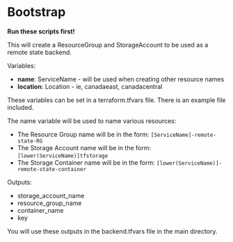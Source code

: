 # Bootstrap

**Run these scripts first!**

This will create a ResourceGroup and StorageAccount to be used as a remote state backend.

Variables:

- **name**: ServiceName - will be used when creating other resource names
- **location**: Location - ie, canadaeast, canadacentral

These variables can be set in a terraform.tfvars file. There is an example file included.

The name variable will be used to name various resources:

- The Resource Group name will be in the form: `[ServiceName]-remote-state-RG`
- The Storage Account name will be in the form: `[lower(ServiceName)]tfstorage`
- The Storage Container name will be in the form: `[lower(ServiceName)]-remote-state-container`

Outputs:

- storage_account_name
- resource_group_name
- container_name
- key

You will use these outputs in the backend.tfvars file in the main directory.
